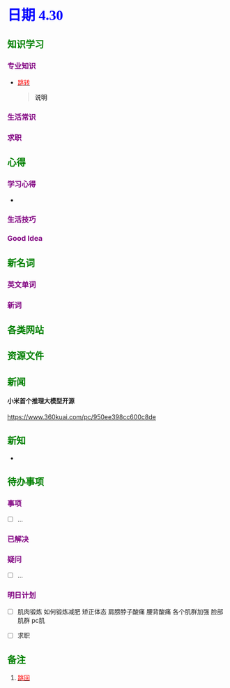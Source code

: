 ## <font color = blue face=楷体 size=6>日期 4.30 </font>

## <font color = green>知识学习 </font>
### <font color = purple>专业知识 </font>
+ <a id = "01-1">  [<font color = red>跳转</font>](#01-2)
   > <font color = o> 说明 </font>
### <font color = purple>生活常识 </font>

### <font color = purple>求职 </font>



## <font color = green>心得 </font>
### <font color = purple>学习心得 </font>
+ 
### <font color = purple>生活技巧 </font>

### <font color = purple>Good Idea </font>



## <font color = green>新名词 </font>
### <font color = purple>英文单词 </font>
### <font color = purple>新词 </font>



## <font color = green>各类网站 </font>


## <font color = green>资源文件 </font>


## <font color = green>新闻 </font>
#### 小米首个推理大模型开源
https://www.360kuai.com/pc/950ee398cc600c8de  

## <font color = green>新知 </font>
+ 

## <font color = green>待办事项 </font>
### <font color = purple>事项 </font>
- [ ] ...
### <font color = purple>已解决 </font>
### <font color = purple>疑问 </font>
- [ ] ...
### <font color = purple>明日计划 </font>
- [ ] 肌肉锻炼
	如何锻炼减肥
	矫正体态
	肩膀脖子酸痛
	腰背酸痛
	各个肌群加强
	脸部肌群
	pc肌
- [ ] 求职



## <font color = green>备注 </font>
  1. <a id ="01-2">[<font color = red>跳回</font>](#01-1)








<!--stackedit_data:
eyJoaXN0b3J5IjpbLTE5NjU0MDAwOTAsMTA0NjMwOTY1NF19
-->